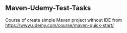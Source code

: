 ## Maven-Udemy-Test-Tasks

Course of create simple Maven project without IDE from https://www.udemy.com/course/maven-quick-start/